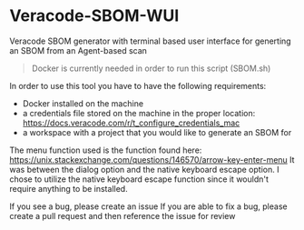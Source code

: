 # Veracode-SBOM-WUI
Veracode SBOM generator with terminal based user interface for generting an SBOM from an Agent-based scan


> Docker is currently needed in order to run this script (SBOM.sh)

In order to use this tool you have to have the following requirements:
- Docker installed on the machine
- a credentials file stored on the machine in the proper location: https://docs.veracode.com/r/t_configure_credentials_mac
- a workspace with a project that you would like to generate an SBOM for

The menu function used is the function found here: https://unix.stackexchange.com/questions/146570/arrow-key-enter-menu
It was between the dialog option and the native keyboard escape option. I chose to utilize the native keyboard escape function since it wouldn't require anything to be installed.



If you see a bug, please create an issue
If you are able to fix a bug, please create a pull request and then reference the issue for review
